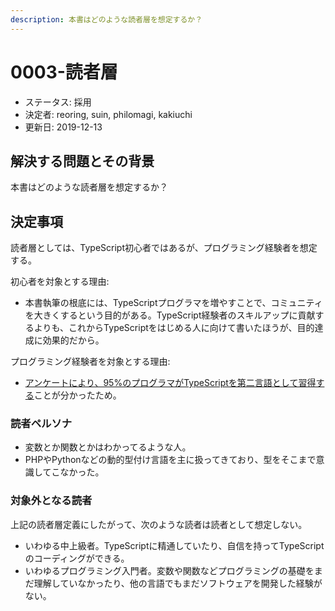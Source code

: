 ```yaml
---
description: 本書はどのような読者層を想定するか？
---
```


# 0003-読者層

* ステータス: 採用
* 決定者: reoring, suin, philomagi, kakiuchi
* 更新日: 2019-12-13

## 解決する問題とその背景

本書はどのような読者層を想定するか？

## 決定事項

読者層としては、TypeScript初心者ではあるが、プログラミング経験者を想定する。

初心者を対象とする理由:

* 本書執筆の根底には、TypeScriptプログラマを増やすことで、コミュニティを大きくするという目的がある。TypeScript経験者のスキルアップに貢献するよりも、これからTypeScriptをはじめる人に向けて書いたほうが、目的達成に効果的だから。

プログラミング経験者を対象とする理由:

* [アンケートにより、95%のプログラマがTypeScriptを第二言語として習得する](https://twitter.com/suin/status/1195159863665422338)ことが分かったため。

### 読者ペルソナ

* 変数とか関数とかはわかってるような人。
* PHPやPythonなどの動的型付け言語を主に扱ってきており、型をそこまで意識してこなかった。

### 対象外となる読者

上記の読者層定義にしたがって、次のような読者は読者として想定しない。

* いわゆる中上級者。TypeScriptに精通していたり、自信を持ってTypeScriptのコーディングができる。
* いわゆるプログラミング入門者。変数や関数などプログラミングの基礎をまだ理解していなかったり、他の言語でもまだソフトウェアを開発した経験がない。

